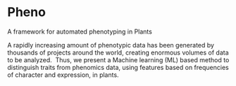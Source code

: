 # Pheno
A framework for automated phenotyping in Plants 

A rapidly increasing amount of phenotypic data has been generated by thousands of projects around the world, creating enormous volumes of data to be analyzed.  Thus, we present a Machine learning (ML) based method to distinguish traits from phenomics data, using features based on frequencies of character and expression, in plants.

